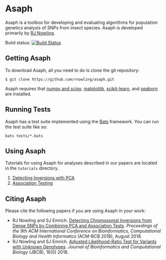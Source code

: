 # Asaph
Asaph is a toolbox for developing and evaluating algorithms for population genetics analysis of SNPs from insect species.  Asaph is developed primarily by [RJ Nowling](http://rnowling.github.io/).

Build status: [![Build Status](https://travis-ci.com/rnowling/asaph.svg?branch=main)](https://travis-ci.com/rnowling/asaph)

## Getting Asaph
To download Asaph, all you need to do is clone the git repository:

    $ git clone https://github.com/rnowling/asaph.git

Asaph requires that [numpy and scipy](http://www.numpy.org/), [matplotlib](http://matplotlib.org/), [scikit-learn](http://scikit-learn.org/stable/), and [seaborn](https://seaborn.pydata.org/index.html) are installed.

## Running Tests
Asaph has a test suite implemented using the [Bats](https://github.com/sstephenson/bats) framework.  You can run the test suite like so:

    bats tests/*.bats

## Using Asaph

Tutorials for using Asaph for analyses described in our papers are located in the `tutorials` directory.

1. [Detecting Inversions with PCA](tutorials/detecting-inversions-with-pca.md)
2. [Association Testing](tutorials/association-testing.md)

## Citing Asaph
Please cite the following papers if you are using Asaph in your work:

* RJ Nowling and SJ Emrich. [Detecting Chromosomal Inversions from Dense SNPs by Combining PCA and Association Tests](/publications/ACMBCB_2018.pdf). *Proceedings of the 9th ACM International Conference on Bioinformatics, Computational Biology and Health Informatics* (ACM-BCB 2018), August 2018.
* RJ Nowling and SJ Emrich. [Adjusted Likelihood-Ratio Test for Variants with Unknown Genotypes](https://www.worldscientific.com/doi/10.1142/S0219720018400206). *Journal of Bioinformatics and Computational Biology* (JBCB), 16(5) 2018.


